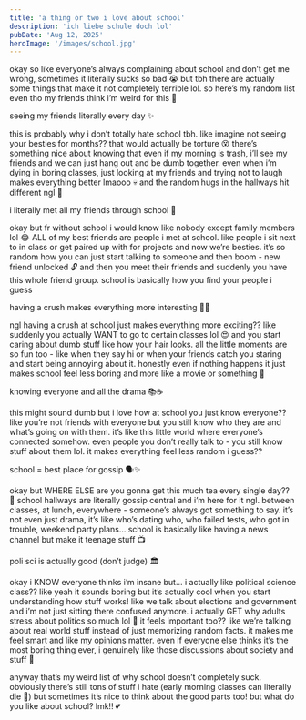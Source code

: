 ```yaml
---
title: 'a thing or two i love about school'
description: 'ich liebe schule doch lol'
pubDate: 'Aug 12, 2025'
heroImage: '/images/school.jpg'
---
```


okay so like everyone’s always complaining about school and don’t get me wrong, sometimes it literally sucks so bad 😭 but tbh there are actually some things that make it not completely terrible lol. so here’s my random list even tho my friends think i’m weird for this 🤪

seeing my friends literally every day ✨ 

this is probably why i don’t totally hate school tbh. like imagine not seeing your besties for months?? that would actually be torture 😵 there’s something nice about knowing that even if my morning is trash, i’ll see my friends and we can just hang out and be dumb together.
even when i’m dying in boring classes, just looking at my friends and trying not to laugh makes everything better lmaooo 💀 and the random hugs in the hallways hit different ngl 🥺

i literally met all my friends through school 👥

okay but fr without school i would know like nobody except family members lol 😂 ALL of my best friends are people i met at school. like people i sit next to in class or get paired up with for projects and now we’re besties.
it’s so random how you can just start talking to someone and then boom - new friend unlocked 🔓 and then you meet their friends and suddenly you have this whole friend group. school is basically how you find your people i guess

having a crush makes everything more interesting 👀💕

ngl having a crush at school just makes everything more exciting?? like suddenly you actually WANT to go to certain classes lol 😍 and you start caring about dumb stuff like how your hair looks.
all the little moments are so fun too - like when they say hi or when your friends catch you staring and start being annoying about it. honestly even if nothing happens it just makes school feel less boring and more like a movie or something 💭

knowing everyone and all the drama 📚☕

this might sound dumb but i love how at school you just know everyone?? like you’re not friends with everyone but you still know who they are and what’s going on with them. it’s like this little world where everyone’s connected somehow.
even people you don’t really talk to - you still know stuff about them lol. it makes everything feel less random i guess??

school = best place for gossip 🗣️✨

okay but WHERE ELSE are you gonna get this much tea every single day?? 🍵 school hallways are literally gossip central and i’m here for it ngl. between classes, at lunch, everywhere - someone’s always got something to say.
it’s not even just drama, it’s like who’s dating who, who failed tests, who got in trouble, weekend party plans… school is basically like having a news channel but make it teenage stuff 📺

poli sci is actually good (don’t judge) 🏛️

okay i KNOW everyone thinks i’m insane but… i actually like political science class?? like yeah it sounds boring but it’s actually cool when you start understanding how stuff works!
like we talk about elections and government and i’m not just sitting there confused anymore. i actually GET why adults stress about politics so much lol 🤯 it feels important too?? like we’re talking about real world stuff instead of just memorizing random facts.
it makes me feel smart and like my opinions matter. even if everyone else thinks it’s the most boring thing ever, i genuinely like those discussions about society and stuff 🧠


anyway that’s my weird list of why school doesn’t completely suck. obviously there’s still tons of stuff i hate (early morning classes can literally die 😤) but sometimes it’s nice to think about the good parts too!
but what do you like about school? lmk!! 💕